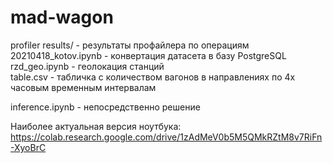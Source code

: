 # mad-wagon

profiler results/ - результаты профайлера по операциям  
20210418_kotov.ipynb - конвертация датасета в базу PostgreSQL  
rzd_geo.ipynb - геолокация станций  
table.csv - табличка с количеством вагонов в направлениях по 4х часовым временным интервалам

inference.ipynb - непосредственно решение  

Наиболее актуальная версия ноутбука:
https://colab.research.google.com/drive/1zAdMeV0b5M5QMkRZtM8v7RiFn-XyoBrC
